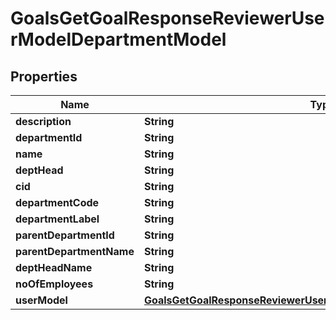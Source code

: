 

# GoalsGetGoalResponseReviewerUserModelDepartmentModel


## Properties

| Name | Type | Description | Notes |
|------------ | ------------- | ------------- | -------------|
|**description** | **String** |  |  [optional] |
|**departmentId** | **String** |  |  [optional] |
|**name** | **String** |  |  [optional] |
|**deptHead** | **String** |  |  [optional] |
|**cid** | **String** |  |  [optional] |
|**departmentCode** | **String** |  |  [optional] |
|**departmentLabel** | **String** |  |  [optional] |
|**parentDepartmentId** | **String** |  |  [optional] |
|**parentDepartmentName** | **String** |  |  [optional] |
|**deptHeadName** | **String** |  |  [optional] |
|**noOfEmployees** | **String** |  |  [optional] |
|**userModel** | [**GoalsGetGoalResponseReviewerUserModelDepartmentModelUserModel**](GoalsGetGoalResponseReviewerUserModelDepartmentModelUserModel.md) |  |  [optional] |



